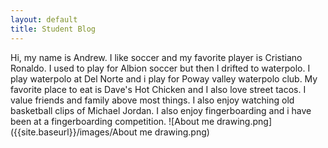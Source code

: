 ```yaml
---
layout: default
title: Student Blog
---
```



Hi, my name is Andrew. I like soccer and my favorite player is Cristiano Ronaldo. I used to play for Albion soccer but then I drifted to waterpolo. I play waterpolo at Del Norte and i play for Poway valley waterpolo club. My favorite place to eat is Dave's Hot Chicken and I also love street tacos. I value friends and family above most things. I also enjoy watching old basketball clips of Michael Jordan. I also enjoy fingerboarding and i have been at a fingerboarding competition.
![About me drawing.png]({{site.baseurl}}/images/About me drawing.png)

